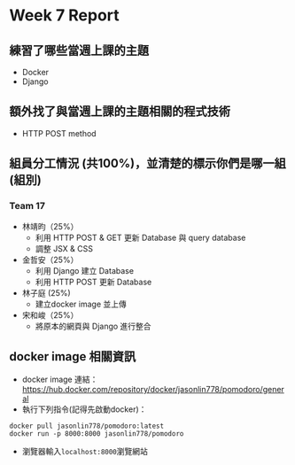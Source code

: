 # Week 7 Report
## 練習了哪些當週上課的主題
- Docker
- Django
## 額外找了與當週上課的主題相關的程式技術
- HTTP POST method
## 組員分工情況 (共100%)，並清楚的標示你們是哪一組 (組別)
### Team 17
- 林靖昀（25%）
    - 利用 HTTP POST & GET 更新 Database 與 query database
    - 調整 JSX & CSS
- 金哲安（25%）
    - 利用 Django 建立 Database
    - 利用 HTTP POST 更新 Database
- 林子庭 (25%)
    - 建立docker image 並上傳
- 宋和峻（25%）
    - 將原本的網頁與 Django 進行整合

## docker image 相關資訊
- docker image 連結：https://hub.docker.com/repository/docker/jasonlin778/pomodoro/general
- 執行下列指令(記得先啟動docker)：
```
docker pull jasonlin778/pomodoro:latest
docker run -p 8000:8000 jasonlin778/pomodoro
```
- 瀏覽器輸入`localhost:8000`瀏覽網站
